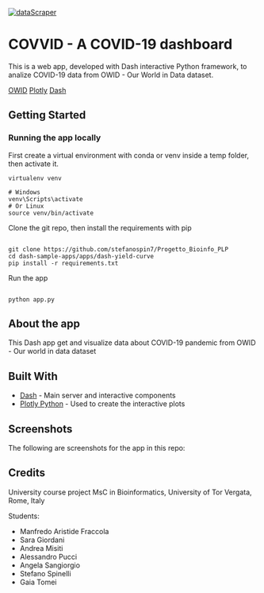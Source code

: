 [![dataScraper](https://github.com/stefanospin7/Progetto_Bioinfo_PLP/actions/workflows/dataScraper.yml/badge.svg)](https://github.com/stefanospin7/Progetto_Bioinfo_PLP/actions/workflows/dataScraper.yml)

# COVVID - A COVID-19 dashboard

This is a web app, developed with Dash interactive Python framework, to analize COVID-19 data from OWID - Our World in Data dataset.

[OWID](https://github.com/owid/covid-19-data/blob/master/public/data/owid-covid-data.csv)
[Plotly](https://plot.ly/)
[Dash](https://plot.ly/dash)

## Getting Started

### Running the app locally

First create a virtual environment with conda or venv inside a temp folder, then activate it.

```
virtualenv venv

# Windows
venv\Scripts\activate
# Or Linux
source venv/bin/activate

```

Clone the git repo, then install the requirements with pip

```

git clone https://github.com/stefanospin7/Progetto_Bioinfo_PLP
cd dash-sample-apps/apps/dash-yield-curve
pip install -r requirements.txt

```

Run the app

```

python app.py

```

## About the app

This Dash app get and visualize data about COVID-19 pandemic from OWID - Our world in data dataset

## Built With

- [Dash](https://dash.plot.ly/) - Main server and interactive components
- [Plotly Python](https://plot.ly/python/) - Used to create the interactive plots

## Screenshots

The following are screenshots for the app in this repo:

## Credits

University course project
MsC in Bioinformatics, University of Tor Vergata, Rome, Italy

Students:
- Manfredo Aristide Fraccola
- Sara Giordani
- Andrea Misiti
- Alessandro Pucci
- Angela Sangiorgio
- Stefano Spinelli
- Gaia Tomei
